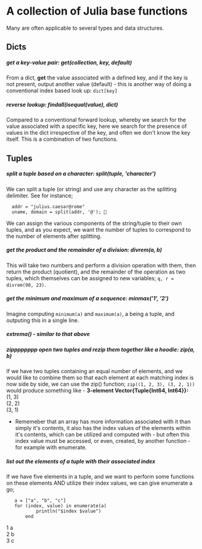 # A collection of Julia base functions
Many are often applicable to several types and data structures. 

## Dicts

##### get a key-value pair: get(collection, key, default)   
From a dict, **get** the value associated with a defined key, and if the key is
not present, output another value (default) - this is another way of doing a
conventional index based look up: `dict[key]` 

##### reverse lookup: findall(isequal(value), dict)  
Compared to a conventional forward lookup, whereby we search for the value
associated with a specific key, here we search for the presence of values in
the dict irrespective of the key, and often we don't know the key itself. This is a combination of two functions. 


## Tuples 

##### split a tuple based on a character: split(tuple, 'character') 
We can split a tuple (or string) and use any character as the splitting delimiter. See for instance;
```
  addr = "julius.caesar@rome"
  uname, domain = split(addr, '@'); 
``` 
We can assign the various components of the string/tuple to their own tuples,
and as you expect, we want the number of tuples to correspond to the number of
elements after splitting.    

##### get the product and the remainder of a division: divrem(a, b)
This will take two numbers and perform a division operation with them, then
return the product (quotient), and the remainder of the operation as two
tuples, which themselves can be assigned to new variables; `q, r = divrem(90,
23)`.    

##### get the minimum and maximum of a sequence: minmax('1', '2') 
Imagine computing `minimum(a)` and `maximum(a)`, a being a tuple, and outputing this in a single line.   

##### extrema() - similar to that above 

##### zipppppppp open two tuples and rezip them together like a hoodie: zip(a, b)
If we have two tuples containing an equal number of elements, and we would like
to combine them so that each element at each matching index is now side by
side, we can use the zip() function; `zip((1, 2, 3), (3, 2, 1))` would produce
something like - **3-element Vector{Tuple{Int64, Int64}}:**     
(1, 3)   
(2, 2)   
(3, 1)   

* Rememeber that an array has more information associated with it than simply
it's contents, it also has the index values of the elements within it's
contents, which can be utilized and computed with - but often this index value must be accessed, or even, created, by another function - for example with enumerate.   

##### list out the elements of a tuple with their associated index 
If we have five elements in a tuple, and we want to perform some functions on these elements AND utilize their index values, we can give enumerate a go;  
```
   a = ["a", "b", "c"]   
   for (index, value) in enumerate(a)
           println("$index $value")
       end
```         
1 a   
2 b   
3 c    















